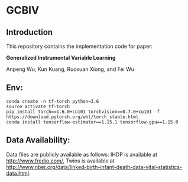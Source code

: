 # GCBIV

## Introduction
This repository contains the implementation code for paper:

**Generalized Instrumental Variable Learning** 

Anpeng Wu, Kun Kuang, Ruoxuan Xiong, and Fei Wu

## Env:

```shell
conda create -n tf-torch python=3.6
source activate tf-torch
pip install torch==1.6.0+cu101 torchvision==0.7.0+cu101 -f https://download.pytorch.org/whl/torch_stable.html
conda install tensorflow-estimator==1.15.1 tensorflow-gpu==1.15.0
```

## Data Availability:
Data files are publicly available as follows: IHDP is available at http://www.fredjo.com/, Twins is available at http://www.nber.org/data/linked-birth-infant-death-data-vital-statistics-data.html. 